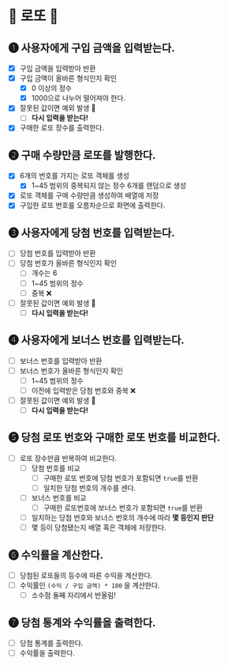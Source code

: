 # 🎱 로또 🎱

## ➊ 사용자에게 구입 금액을 입력받는다.
- [x] 구입 금액을 입력받아 반환
- [x] 구입 금액이 올바른 형식인지 확인
    - [x] 0 이상의 정수
    - [x] 1000으로 나누어 떨어져야 한다.
- [x] 잘못된 값이면 예외 발생 🚨
    - [ ] **다시 입력을 받는다!**
- [x] 구매한 로또 장수를 출력한다.

## ➋ 구매 수량만큼 로또를 발행한다.
- [x] 6개의 번호를 가지는 로또 객체를 생성
    - [x] 1~45 범위의 중복되지 않는 정수 6개를 랜덤으로 생성
- [x] 로또 객체를 구매 수량만큼 생성하여 배열에 저장
- [x] 구입한 로또 번호를 오름차순으로 화면에 출력한다.

## ➌ 사용자에게 당첨 번호를 입력받는다.
- [ ] 당첨 번호를 입력받아 반환
- [ ] 당첨 번호가 올바른 형식인지 확인
    - [ ] 개수는 6
    - [ ] 1~45 범위의 정수
    - [ ] 중복 ❌
- [ ] 잘못된 값이면 예외 발생 🚨
    - [ ] **다시 입력을 받는다!**

## ➍ 사용자에게 보너스 번호를 입력받는다.
- [ ] 보너스 번호를 입력받아 반환
- [ ] 보너스 번호가 올바른 형식인지 확인
    - [ ] 1~45 범위의 정수
    - [ ] 이전에 입력받은 당첨 번호와 중복 ❌
- [ ] 잘못된 값이면 예외 발생 🚨
    - [ ] **다시 입력을 받는다!**

## ➎ 당첨 로또 번호와 구매한 로또 번호를 **비교**한다.
- [ ] 로또 장수만큼 반복하여 비교한다.
    - [ ] 당첨 번호를 비교
        - [ ] 구매한 로또 번호에 당첨 번호가 포함되면 `true`를 반환
        - [ ] 일치한 당첨 번호의 개수를 센다.
    - [ ] 보너스 번호를 비교
        - [ ] 구매한 로또번호에 보너스 번호가 포함되면 `true`를 반환
    - [ ] 일치하는 당첨 번호와 보너스 번호의 개수에 따라 **몇 등인지 판단**
    - [ ] 몇 등이 당첨됐는지 배열 혹은 객체에 저장한다.

## ➏ 수익률을 계산한다.
- [ ] 당첨된 로또들의 등수에 따른 수익을 계산한다.
- [ ] 수익률인 `(수익 / 구입 금액) * 100` 을 계산한다.
    - [ ] 소수점 둘째 자리에서 반올림!

## ➐ 당첨 통계와 수익률을 출력한다.
- [ ] 당첨 통계를 출력한다.
- [ ] 수익률을 출력한다.